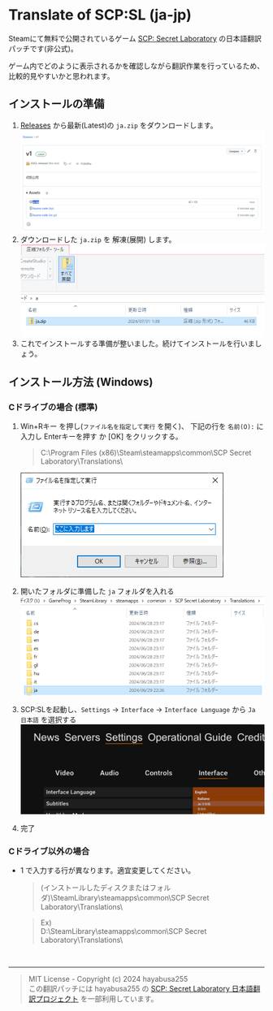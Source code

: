# Translate of SCP:SL (ja-jp)
Steamにて無料で公開されているゲーム [SCP: Secret Laboratory](https://store.steampowered.com/app/700330/SCP_Secret_Laboratory/) の日本語翻訳パッチです(非公式)。

ゲーム内でどのように表示されるかを確認しながら翻訳作業を行っているため、比較的見やすいかと思われます。

## インストールの準備
1. [Releases](https://github.com/2UCL/translateSCPSL/releases) から最新(Latest)の `ja.zip` をダウンロードします。
   ![GitHubのReleasesページ](/img/gReleases.png)
0. ダウンロードした `ja.zip` を 解凍(展開) します。
   ![zipファイルの解凍](/img/extend.png)
0. これでインストールする準備が整いました。続けてインストールを行いましょう。

## インストール方法 (Windows)
### Cドライブの場合 (標準)
1. Win+Rキー を押し(`ファイル名を指定して実行` を開く)、
   下記の行を `名前(O):` に入力し Enterキーを押す か [OK] をクリックする。
   > C:\Program Files (x86)\Steam\steamapps\common\SCP Secret Laboratory\Translations\
   
   ![ファイル名を指定して実行ウィンドウ](/img/winR.png)
0. 開いたフォルダに準備した `ja` フォルダを入れる
   ![エクスプローラ](/img/install.png)
0. SCP:SLを起動し、`Settings` → `Interface` → `Interface Language` から `Ja 日本語` を選択する
   ![ゲーム画面](/img/scpsl.png)
0. 完了 

### Cドライブ以外の場合
- 1 で入力する行が異なります。適宜変更してください。
  > (インストールしたディスクまたはフォルダ)\SteamLibrary\steamapps\common\SCP Secret Laboratory\Translations\\
  
  > Ex)<br>
  > D:\SteamLibrary\steamapps\common\SCP Secret Laboratory\Translations\

<br>

***
> MIT License - Copyright (c) 2024 hayabusa255 <br>
> この翻訳パッチには hayabusa255 の [SCP: Secret Laboratory 日本語翻訳プロジェクト](https://github.com/hayabusa255/SCPSLTranslationJP) を一部利用しています。